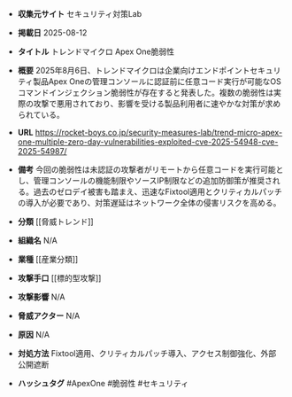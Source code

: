 - **収集元サイト**
セキュリティ対策Lab

- **掲載日**
2025-08-12

- **タイトル**
トレンドマイクロ Apex One脆弱性

- **概要**
2025年8月6日、トレンドマイクロは企業向けエンドポイントセキュリティ製品Apex Oneの管理コンソールに認証前に任意コード実行が可能なOSコマンドインジェクション脆弱性が存在すると発表した。複数の脆弱性は実際の攻撃で悪用されており、影響を受ける製品利用者に速やかな対策が求められている。

- **URL**
https://rocket-boys.co.jp/security-measures-lab/trend-micro-apex-one-multiple-zero-day-vulnerabilities-exploited-cve-2025-54948-cve-2025-54987/

- **備考**
今回の脆弱性は未認証の攻撃者がリモートから任意コードを実行可能とし、管理コンソールの機能制限やソースIP制限などの追加防御策が推奨される。過去のゼロデイ被害も踏まえ、迅速なFixtool適用とクリティカルパッチの導入が必要であり、対策遅延はネットワーク全体の侵害リスクを高める。

- **分類**
[[脅威トレンド]]

- **組織名**
N/A

- **業種**
[[産業分類]]

- **攻撃手口**
[[標的型攻撃]]

- **攻撃影響**
N/A

- **脅威アクター**
N/A

- **原因**
N/A

- **対処方法**
Fixtool適用、クリティカルパッチ導入、アクセス制御強化、外部公開遮断

- **ハッシュタグ**
#ApexOne #脆弱性 #セキュリティ
